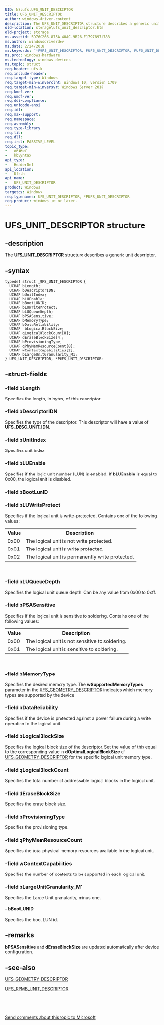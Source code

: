 ```yaml
---
UID: NS:ufs.UFS_UNIT_DESCRIPTOR
title: UFS_UNIT_DESCRIPTOR
author: windows-driver-content
description: The UFS_UNIT_DESCRIPTOR structure describes a generic unit descriptor.
old-location: storage\ufs_unit_descriptor.htm
old-project: storage
ms.assetid: 5D76C266-875A-40AC-9B26-F17978971783
ms.author: windowsdriverdev
ms.date: 2/24/2018
ms.keywords: "*PUFS_UNIT_DESCRIPTOR, PUFS_UNIT_DESCRIPTOR, PUFS_UNIT_DESCRIPTOR structure pointer [Storage Devices], UFS_UNIT_DESCRIPTOR, UFS_UNIT_DESCRIPTOR structure [Storage Devices], storage.ufs_unit_descriptor, ufs/PUFS_UNIT_DESCRIPTOR, ufs/UFS_UNIT_DESCRIPTOR"
ms.prod: windows-hardware
ms.technology: windows-devices
ms.topic: struct
req.header: ufs.h
req.include-header: 
req.target-type: Windows
req.target-min-winverclnt: Windows 10, version 1709
req.target-min-winversvr: Windows Server 2016
req.kmdf-ver: 
req.umdf-ver: 
req.ddi-compliance: 
req.unicode-ansi: 
req.idl: 
req.max-support: 
req.namespace: 
req.assembly: 
req.type-library: 
req.lib: 
req.dll: 
req.irql: PASSIVE_LEVEL
topic_type:
-	APIRef
-	kbSyntax
api_type:
-	HeaderDef
api_location:
-	Ufs.h
api_name:
-	UFS_UNIT_DESCRIPTOR
product: Windows
targetos: Windows
req.typenames: UFS_UNIT_DESCRIPTOR, *PUFS_UNIT_DESCRIPTOR
req.product: Windows 10 or later.
---
```


# UFS_UNIT_DESCRIPTOR structure


## -description


The <b>UFS_UNIT_DESCRIPTOR</b> structure describes a generic unit descriptor.


## -syntax


````
typedef struct _UFS_UNIT_DESCRIPTOR {
  UCHAR bLength;
  UCHAR bDescriptorIDN;
  UCHAR bUnitIndex;
  UCHAR bLUEnable;
  UCHAR bBootLUNID;
  UCHAR bLUWriteProtect;
  UCHAR bLUQueueDepth;
  UCHAR bPSASensitive;
  UCHAR bMemoryType;
  UCHAR bDataReliability;
  UCHAR  bLogicalBlockSize;
  UCHAR qLogicalBlockCount[8];
  UCHAR dEraseBlockSize[4];
  UCHAR bProvisioningType;
  UCHAR qPhyMemResourceCount[8];
  UCHAR wContextCapabilities[2];
  UCHAR bLargeUnitGranularity_M1;
} UFS_UNIT_DESCRIPTOR, *PUFS_UNIT_DESCRIPTOR;
````


## -struct-fields




### -field bLength

Specifies the length, in bytes, of this descriptor.


### -field bDescriptorIDN

Specifies the type of the descriptor. This descriptor will have a value of <b>UFS_DESC_UNIT_IDN</b>.


### -field bUnitIndex

Specifies unit index


### -field bLUEnable

Specifies if the logic unit number (LUN) is enabled. If <b>bLUEnable</b> is equal to 0x00, the logical unit is disabled.


### -field bBootLunID

 


### -field bLUWriteProtect

Specifies if the logical unit is write-protected. Contains one of the following values:

<table>
<tr>
<th>Value</th>
<th>Description</th>
</tr>
<tr>
<td>0x00</td>
<td>The logical unit is not write protected.</td>
</tr>
<tr>
<td>0x01</td>
<td>The logical unit is write protected.</td>
</tr>
<tr>
<td>0x02 </td>
<td>The logical unit is permanently write protected.</td>
</tr>
</table>
 


### -field bLUQueueDepth

Specifies the logical unit queue depth. Can be any value from 0x00 to 0xff.


### -field bPSASensitive

Specifies if the logical unit is sensitive to soldering. Contains one of the following values:

<table>
<tr>
<th>Value</th>
<th>Description</th>
</tr>
<tr>
<td>0x00</td>
<td>The logical unit is not sensitive to soldering.</td>
</tr>
<tr>
<td>0x01</td>
<td>The logical unit is sensitive to soldering.</td>
</tr>
</table>
 


### -field bMemoryType

Specifies the desired memory type. The <b>wSupportedMemoryTypes</b> parameter in the <a href="..\ufs\ns-ufs-ufs_geometry_descriptor.md">UFS_GEOMETRY_DESCRIPTOR</a> indicates which memory types are supported by the device


### -field bDataReliability

Specifies if the device is protected against a power failure during a write operation to the logical unit. 


### -field bLogicalBlockSize

Specifies the logical block size of the descriptor. Set the value of this equal to the corresponding value in <b>dOptimalLogicalBlockSize</b> of <a href="..\ufs\ns-ufs-ufs_geometry_descriptor.md">UFS_GEOMETRY_DESCRIPTOR</a> for the specific logical unit memory type.


### -field qLogicalBlockCount

Specifies the total number of addressable logical blocks in the logical unit.


### -field dEraseBlockSize

Specifies the erase block size.


### -field bProvisioningType

Specifies the provisioning type.


### -field qPhyMemResourceCount

Specifies the total physical memory resources available in the logical unit.


### -field wContextCapabilities

Specifies the number of contexts to be supported in each logical unit.


### -field bLargeUnitGranularity_M1

Specifies the Large Unit granularity, minus one.


#### - bBootLUNID

Specifies the boot LUN id.


## -remarks



<b>bPSASensitive</b> and<b> dEraseBlockSize</b> are updated automatically after device configuration.




## -see-also

<a href="..\ufs\ns-ufs-ufs_geometry_descriptor.md">UFS_GEOMETRY_DESCRIPTOR</a>



<a href="..\ufs\ns-ufs-ufs_rpmb_unit_descriptor.md">UFS_RPMB_UNIT_DESCRIPTOR</a>



 

 

<a href="mailto:wsddocfb@microsoft.com?subject=Documentation%20feedback [storage\storage]:%20UFS_UNIT_DESCRIPTOR structure%20 RELEASE:%20(2/24/2018)&amp;body=%0A%0APRIVACY STATEMENT%0A%0AWe use your feedback to improve the documentation. We don't use your email address for any other purpose, and we'll remove your email address from our system after the issue that you're reporting is fixed. While we're working to fix this issue, we might send you an email message to ask for more info. Later, we might also send you an email message to let you know that we've addressed your feedback.%0A%0AFor more info about Microsoft's privacy policy, see http://privacy.microsoft.com/en-us/default.aspx." title="Send comments about this topic to Microsoft">Send comments about this topic to Microsoft</a>

